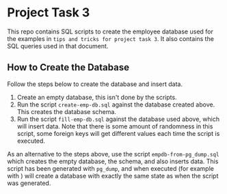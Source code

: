 # Project Task 3

This repo contains SQL scripts to create the employee database used for the examples in `tips and tricks for project task 3`. It also contains the SQL queries used in that document.

## How to Create the Database

Follow the steps below to create the database and insert data.

1. Create an empty database, this isn't done by the scripts.
1. Run the script `create-emp-db.sql` against the database created above. This creates the database schema.
1. Run the script `fill-emp-db.sql` against the database used above, which will insert data. Note that there is some amount of randomness in this script, some foreign keys will get different values each time the script is executed.

As an alternative to the steps above, use the script `empdb-from-pg_dump.sql` which creates the empty database, the schema, and also inserts data. This script has been generated with `pg_dump`, and when executed (for example with ) will create a database with exactly the same state as when the script was generated.

